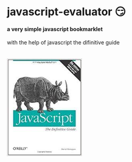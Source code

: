 # javascript-evaluator 😏                                                                 
#### a very simple javascript bookmarklet 
 
with the help of javascript the difinitive guide<br/><br/><br/>
![difinitive guide](download.jpg)

